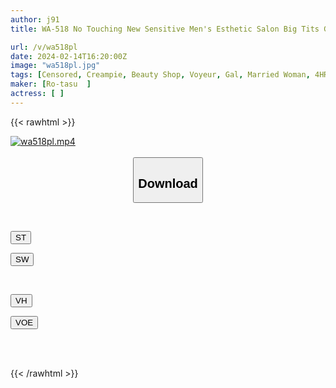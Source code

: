 ```yaml
---
author: j91
title: WA-518 No Touching New Sensitive Men's Esthetic Salon Big Tits Gal Mama Men's Amazing Technique NTR Continuous Creampie Hidden Camera Of Secret Menu 2

url: /v/wa518pl
date: 2024-02-14T16:20:00Z
image: "wa518pl.jpg"
tags: [Censored, Creampie, Beauty Shop, Voyeur, Gal, Married Woman, 4HR+	]
maker: [Ro-tasu  ]
actress: [ ]
---
```



{{< rawhtml >}}

<div class="video" data-videoid="yBv0yQabyvT1AeO">
    <a href="javascript:;">
        <img src="/v/wa518pl/wa518pl.jpg" width="WIDTH" height="HEIGHT" alt="wa518pl.mp4" loading="lazy">
    </a>
</div>

<script type="text/javascript" src="https://j91.asia/asset/on-demand-st.js"></script>

<br>
  <link rel="stylesheet" href="https://j91.asia/asset/bs5.css">
  
  <center>
  <button class="btn btn-primary" type="button" data-bs-toggle="collapse" data-bs-target=".multi-collapse" aria-expanded="false" aria-controls="multiCollapseExample1 multiCollapseExample2"><h2>Download</h2></button></center>
</p>
<div class="row">
  <div class="col">
    <div class="collapse multi-collapse" id="multiCollapseExample1">
      <div class="card card-body">
	      	      <br>
<div class="buttons">  
<p><a href="https://streamtape.to/v/yBv0yQabyvT1AeO" target="_blank"><button class="btn-hover color-3"><i class="fa fa-download"></i> ST</button></a></p>
<p><a href="https://cdnwish.com/u5bih2kejgk0" target="_blank"><button class="btn-hover color-2"><i class="fa fa-download"></i> SW</button></a></p></div>
    </div>
  </div>
</div>
  <div class="col">
    <div class="collapse multi-collapse" id="multiCollapseExample2">
      <div class="card card-body">
	      <br>
<div class="buttons">
<p><a href="https://vidhidepro.com/f/z31tvm2a0miq"><button class="btn-hover color-9"><i class="fa fa-download"></i> VH</button></a></p>
<p><a href="https://voe.sx/fmyonyvbekne"><button class="btn-hover color-8"><i class="fa fa-download"></i> VOE</button></a></p></div>
<br><br>
      </div>
    </div>
  </div>
</div>

{{< /rawhtml >}}
